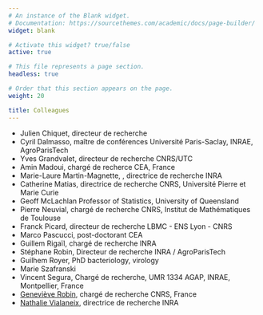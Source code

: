 ```yaml
---
# An instance of the Blank widget.
# Documentation: https://sourcethemes.com/academic/docs/page-builder/
widget: blank

# Activate this widget? true/false
active: true

# This file represents a page section.
headless: true

# Order that this section appears on the page.
weight: 20

title: Colleagues
---
```


- Julien Chiquet, directeur de recherche
- Cyril Dalmasso, maître de conférences
Université Paris-Saclay, INRAE, AgroParisTech
- Yves Grandvalet, directeur de recherche 
CNRS/UTC
- Amin Madoui, chargé de recherce CEA, France
- Marie-Laure Martin-Magnette, , directrice de recherche INRA
- Catherine Matias, directrice de recherche
CNRS, Université Pierre et Marie Curie
- Geoff McLachlan
Professor of Statistics, University of Queensland
- Pierre Neuvial, chargé de recherche
CNRS, Institut de Mathématiques de Toulouse
- Franck Picard, directeur de recherche
LBMC - ENS Lyon - CNRS
- Marco Pascucci, post-doctorant CEA
- Guillem Rigaïl, chargé de recherche INRA
- Stéphane Robin, Directeur de recherche
INRA / AgroParisTech
- Guilhem Royer, PhD bacteriology, virology 
- Marie Szafranski
- Vincent Segura, 
Chargé de recherche, UMR 1334 AGAP, INRAE, Montpellier, France
- [Geneviève Robin](https://genevieverobin.com/news/), chargé de recherche CNRS, France
- [Nathalie Vialaneix](http://www.nathalievialaneix.eu/), directrice de recherche INRA

